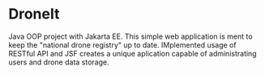 # DroneIt
Java OOP project with Jakarta EE. This simple web application is ment to keep the "national drone registry" up to date. IMplemented usage of RESTful API and JSF creates a unique aplication capable of administrating users and drone data storage.
